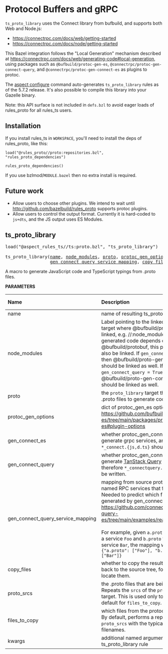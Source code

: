 <!-- Generated with Stardoc: http://skydoc.bazel.build -->

# Protocol Buffers and gRPC

`ts_proto_library` uses the Connect library from bufbuild, and supports both Web and Node.js:

- https://connectrpc.com/docs/web/getting-started
- https://connectrpc.com/docs/node/getting-started

This Bazel integration follows the "Local Generation" mechanism described at
https://connectrpc.com/docs/web/generating-code#local-generation,
using packages such as `@bufbuild/protoc-gen-es`, `@connectrpc/protoc-gen-connect-query`, and `@connectrpc/protoc-gen-connect-es`
as plugins to protoc.

The [aspect configure](https://docs.aspect.build/cli/commands/aspect_configure) command
auto-generates `ts_proto_library` rules as of the 5.7.2 release.
It's also possible to compile this library into your Gazelle binary.

Note: this API surface is not included in `defs.bzl` to avoid eager loads of rules_proto for all rules_ts users.

Installation
------------

If you install rules_ts in `WORKSPACE`, you'll need to install the deps of rules_proto, like this:

```
load("@rules_proto//proto:repositories.bzl", "rules_proto_dependencies")

rules_proto_dependencies()
```

If you use bzlmod/`MODULE.bazel` then no extra install is required.

Future work
-----------

- Allow users to choose other plugins. We intend to wait until http://github.com/bazelbuild/rules_proto supports protoc plugins.
- Allow users to control the output format. Currently it is hard-coded to `js+dts`, and the JS output uses ES Modules.

<a id="ts_proto_library"></a>

## ts_proto_library

<pre>
load("@aspect_rules_ts//ts:proto.bzl", "ts_proto_library")

ts_proto_library(<a href="#ts_proto_library-name">name</a>, <a href="#ts_proto_library-node_modules">node_modules</a>, <a href="#ts_proto_library-proto">proto</a>, <a href="#ts_proto_library-protoc_gen_options">protoc_gen_options</a>, <a href="#ts_proto_library-gen_connect_es">gen_connect_es</a>, <a href="#ts_proto_library-gen_connect_query">gen_connect_query</a>,
                 <a href="#ts_proto_library-gen_connect_query_service_mapping">gen_connect_query_service_mapping</a>, <a href="#ts_proto_library-copy_files">copy_files</a>, <a href="#ts_proto_library-proto_srcs">proto_srcs</a>, <a href="#ts_proto_library-files_to_copy">files_to_copy</a>, <a href="#ts_proto_library-kwargs">kwargs</a>)
</pre>

A macro to generate JavaScript code and TypeScript typings from .proto files.

**PARAMETERS**


| Name  | Description | Default Value |
| :------------- | :------------- | :------------- |
| <a id="ts_proto_library-name"></a>name |  name of resulting ts_proto_library target   |  none |
| <a id="ts_proto_library-node_modules"></a>node_modules |  Label pointing to the linked node_modules target where @bufbuild/protoc-gen-es is linked, e.g. //:node_modules. Since the generated code depends on @bufbuild/protobuf, this package must also be linked. If `gen_connect_es = True` then @bufbuild/proto-gen-connect-es should be linked as well. If `gen_connect_query = True` then @bufbuild/proto-gen-connect-query should be linked as well.   |  none |
| <a id="ts_proto_library-proto"></a>proto |  the `proto_library` target that contains the .proto files to generate code for.   |  none |
| <a id="ts_proto_library-protoc_gen_options"></a>protoc_gen_options |  dict of protoc_gen_es options. See https://github.com/bufbuild/protobuf-es/tree/main/packages/protoc-gen-es#plugin-options   |  `{}` |
| <a id="ts_proto_library-gen_connect_es"></a>gen_connect_es |  whether protoc_gen_connect_es should generate grpc services, and therefore `*_connect.{js,d.ts}` should be written.   |  `True` |
| <a id="ts_proto_library-gen_connect_query"></a>gen_connect_query |  whether protoc_gen_connect_query should generate [TanStack Query](https://tanstack.com/query) clients, and therefore `*_connectquery.{js,d.ts}` should be written.   |  `False` |
| <a id="ts_proto_library-gen_connect_query_service_mapping"></a>gen_connect_query_service_mapping |  mapping from source proto file to the named RPC services that file contains. Needed to predict which files will be generated by gen_connect_query. See https://github.com/connectrpc/connect-query-es/tree/main/examples/react/basic/src/gen<br><br>For example, given `a.proto` which contains a service `Foo` and `b.proto` that contains a service `Bar`, the mapping would be `{"a.proto": ["Foo"], "b.proto": ["Bar"]}`   |  `{}` |
| <a id="ts_proto_library-copy_files"></a>copy_files |  whether to copy the resulting `.d.ts` files back to the source tree, for the editor to locate them.   |  `True` |
| <a id="ts_proto_library-proto_srcs"></a>proto_srcs |  the .proto files that are being generated. Repeats the `srcs` of the `proto_library` target. This is used only to determine a default for `files_to_copy`.   |  `None` |
| <a id="ts_proto_library-files_to_copy"></a>files_to_copy |  which files from the protoc output to copy. By default, performs a replacement on `proto_srcs` with the typical output filenames.   |  `None` |
| <a id="ts_proto_library-kwargs"></a>kwargs |  additional named arguments to the ts_proto_library rule   |  none |


